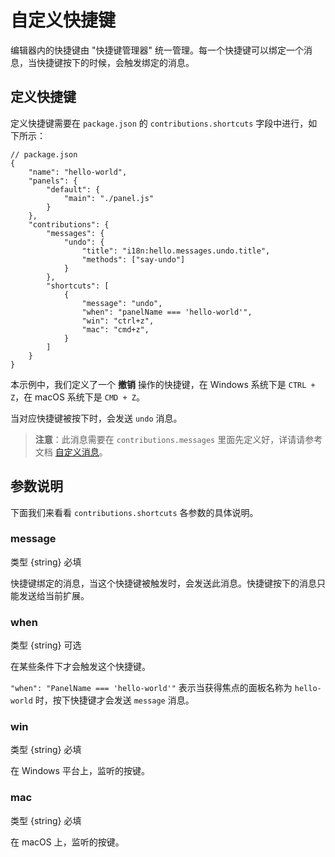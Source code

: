 # 自定义快捷键

编辑器内的快捷键由 "快捷键管理器" 统一管理。每一个快捷键可以绑定一个消息，当快捷键按下的时候，会触发绑定的消息。

## 定义快捷键

定义快捷键需要在 `package.json` 的 `contributions.shortcuts` 字段中进行，如下所示：

```json5
// package.json
{
    "name": "hello-world",
    "panels": {
        "default": {
            "main": "./panel.js"
        }
    },
    "contributions": {
        "messages": {
            "undo": {
                "title": "i18n:hello.messages.undo.title",
                "methods": ["say-undo"]
            }
        },
        "shortcuts": [
            {
                "message": "undo",
                "when": "panelName === 'hello-world'",
                "win": "ctrl+z",
                "mac": "cmd+z",
            }
        ]
    }
}
```

本示例中，我们定义了一个 **撤销** 操作的快捷键，在 Windows 系统下是 `CTRL + Z`，在 macOS 系统下是 `CMD + Z`。

当对应快捷键被按下时，会发送 `undo` 消息。

> **注意**：此消息需要在 `contributions.messages` 里面先定义好，详请请参考文档 [自定义消息](./contributions-messages.md)。

## 参数说明

下面我们来看看 `contributions.shortcuts` 各参数的具体说明。

### message

类型 {string} 必填

快捷键绑定的消息，当这个快捷键被触发时，会发送此消息。快捷键按下的消息只能发送给当前扩展。

### when

类型 {string} 可选

在某些条件下才会触发这个快捷键。

`"when": "PanelName === 'hello-world'"` 表示当获得焦点的面板名称为 `hello-world` 时，按下快捷键才会发送 `message` 消息。

### win

类型 {string} 必填

在 Windows 平台上，监听的按键。

### mac

类型 {string} 必填

在 macOS 上，监听的按键。
